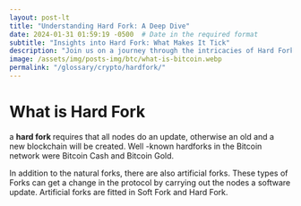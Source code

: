 ```yaml
---
layout: post-lt
title: "Understanding Hard Fork: A Deep Dive"
date: 2024-01-31 01:59:19 -0500  # Date in the required format
subtitle: "Insights into Hard Fork: What Makes It Tick"
description: "Join us on a journey through the intricacies of Hard Fork, exploring its impact on cryptocurrency markets and blockchain technology."
image: /assets/img/posts-img/btc/what-is-bitcoin.webp
permalink: "/glossary/crypto/hardfork/"
---
```

<h1>What is Hard Fork</h1>
<P> a <strong> hard fork </strong> requires that all nodes do an update, otherwise an old and a new blockchain will be created. Well -known hardforks in the Bitcoin network were Bitcoin Cash and Bitcoin Gold. </p> <P> In addition to the natural forks, there are also artificial forks. These types of Forks can get a change in the protocol by carrying out the nodes a software update. Artificial forks are fitted in Soft Fork and Hard Fork. </p>

